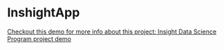# InshightApp


[Checkout this demo for more info about this project: Insight Data Science Program project demo](https://github.com/sahbayahya/InsightApp/blob/master/Sahba_Demo_Z.pdf)
